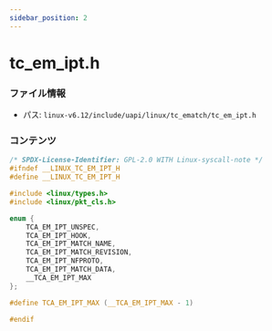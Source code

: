 ```yaml
---
sidebar_position: 2
---
```

# tc_em_ipt.h

### ファイル情報

- パス: `linux-v6.12/include/uapi/linux/tc_ematch/tc_em_ipt.h`

### コンテンツ

```h
/* SPDX-License-Identifier: GPL-2.0 WITH Linux-syscall-note */
#ifndef __LINUX_TC_EM_IPT_H
#define __LINUX_TC_EM_IPT_H

#include <linux/types.h>
#include <linux/pkt_cls.h>

enum {
	TCA_EM_IPT_UNSPEC,
	TCA_EM_IPT_HOOK,
	TCA_EM_IPT_MATCH_NAME,
	TCA_EM_IPT_MATCH_REVISION,
	TCA_EM_IPT_NFPROTO,
	TCA_EM_IPT_MATCH_DATA,
	__TCA_EM_IPT_MAX
};

#define TCA_EM_IPT_MAX (__TCA_EM_IPT_MAX - 1)

#endif

```
